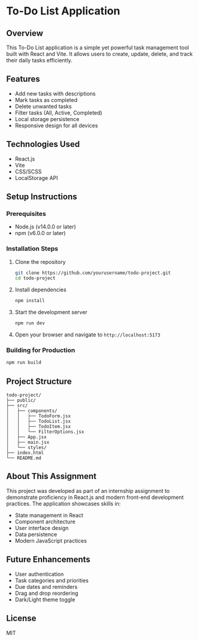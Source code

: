 # To-Do List Application

## Overview
This To-Do List application is a simple yet powerful task management tool built with React and Vite. It allows users to create, update, delete, and track their daily tasks efficiently.

## Features
- Add new tasks with descriptions
- Mark tasks as completed
- Delete unwanted tasks
- Filter tasks (All, Active, Completed)
- Local storage persistence
- Responsive design for all devices

## Technologies Used
- React.js
- Vite
- CSS/SCSS
- LocalStorage API

## Setup Instructions

### Prerequisites
- Node.js (v14.0.0 or later)
- npm (v6.0.0 or later)

### Installation Steps
1. Clone the repository
    ```bash
    git clone https://github.com/yourusername/todo-project.git
    cd todo-project
    ```

2. Install dependencies
    ```bash
    npm install
    ```

3. Start the development server
    ```bash
    npm run dev
    ```

4. Open your browser and navigate to `http://localhost:5173`

### Building for Production
```bash
npm run build
```

## Project Structure
```
todo-project/
├── public/
├── src/
│   ├── components/
│   │   ├── TodoForm.jsx
│   │   ├── TodoList.jsx
│   │   ├── TodoItem.jsx
│   │   └── FilterOptions.jsx
│   ├── App.jsx
│   ├── main.jsx
│   └── styles/
├── index.html
└── README.md
```

## About This Assignment
This project was developed as part of an internship assignment to demonstrate proficiency in React.js and modern front-end development practices. The application showcases skills in:

- State management in React
- Component architecture
- User interface design
- Data persistence
- Modern JavaScript practices

## Future Enhancements
- User authentication
- Task categories and priorities
- Due dates and reminders
- Drag and drop reordering
- Dark/Light theme toggle

## License
MIT